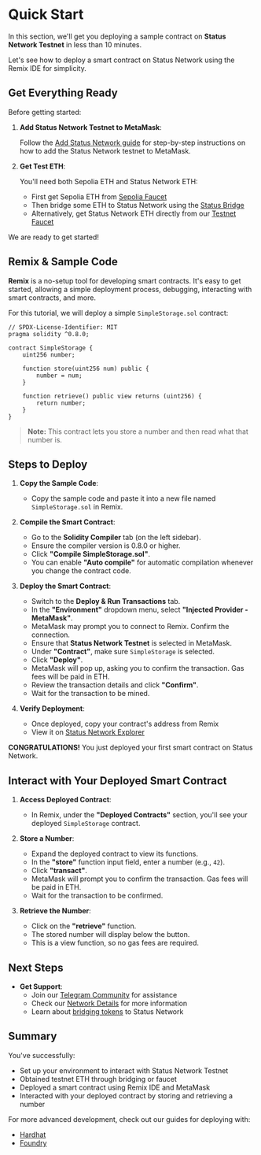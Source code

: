 # Quick Start

In this section, we'll get you deploying a sample contract on **Status Network Testnet** in less than 10 minutes.

Let's see how to deploy a smart contract on Status Network using the Remix IDE for simplicity.

## Get Everything Ready

Before getting started:

1. **Add Status Network Testnet to MetaMask**:

   Follow the [Add Status Network guide](/general-info/add-status-network) for step-by-step instructions on how to add the Status Network testnet to MetaMask.

2. **Get Test ETH**:

   You'll need both Sepolia ETH and Status Network ETH:
   - First get Sepolia ETH from [Sepolia Faucet](https://faucet.status.network)
   - Then bridge some ETH to Status Network using the [Status Bridge](https://bridge.status.network)
   - Alternatively, get Status Network ETH directly from our [Testnet Faucet](https://sepoliascan.status.network/address/0x06338B70F1eAbc60d7A82C083e605C07F78bb878)

We are ready to get started!

## Remix & Sample Code

**Remix** is a no-setup tool for developing smart contracts. It's easy to get started, allowing a simple deployment process, debugging, interacting with smart contracts, and more.

For this tutorial, we will deploy a simple `SimpleStorage.sol` contract:

```solidity
// SPDX-License-Identifier: MIT
pragma solidity ^0.8.0;

contract SimpleStorage {
    uint256 number;
    
    function store(uint256 num) public {
        number = num;
    }

    function retrieve() public view returns (uint256) {
        return number;
    }
}
```

> **Note:** This contract lets you store a number and then read what that number is.

## Steps to Deploy

1. **Copy the Sample Code**:

   - Copy the sample code and paste it into a new file named `SimpleStorage.sol` in Remix.

2. **Compile the Smart Contract**:

   - Go to the **Solidity Compiler** tab (on the left sidebar).
   - Ensure the compiler version is 0.8.0 or higher.
   - Click **"Compile SimpleStorage.sol"**.
   - You can enable **"Auto compile"** for automatic compilation whenever you change the contract code.

3. **Deploy the Smart Contract**:

   - Switch to the **Deploy & Run Transactions** tab.
   - In the **"Environment"** dropdown menu, select **"Injected Provider - MetaMask"**.
   - MetaMask may prompt you to connect to Remix. Confirm the connection.
   - Ensure that **Status Network Testnet** is selected in MetaMask.
   - Under **"Contract"**, make sure `SimpleStorage` is selected.
   - Click **"Deploy"**.
   - MetaMask will pop up, asking you to confirm the transaction. Gas fees will be paid in ETH.
   - Review the transaction details and click **"Confirm"**.
   - Wait for the transaction to be mined.

4. **Verify Deployment**:
   
   - Once deployed, copy your contract's address from Remix
   - View it on [Status Network Explorer](https://sepoliascan.status.network)

**CONGRATULATIONS!** You just deployed your first smart contract on Status Network.

## Interact with Your Deployed Smart Contract

1. **Access Deployed Contract**:

   - In Remix, under the **"Deployed Contracts"** section, you'll see your deployed `SimpleStorage` contract.

2. **Store a Number**:

   - Expand the deployed contract to view its functions.
   - In the **"store"** function input field, enter a number (e.g., `42`).
   - Click **"transact"**.
   - MetaMask will prompt you to confirm the transaction. Gas fees will be paid in ETH.
   - Wait for the transaction to be confirmed.

3. **Retrieve the Number**:

   - Click on the **"retrieve"** function.
   - The stored number will display below the button.
   - This is a view function, so no gas fees are required.

## Next Steps

- **Get Support**:
  - Join our [Telegram Community](https://t.me) for assistance
  - Check our [Network Details](/general-info/network-details) for more information
  - Learn about [bridging tokens](/general-info/bridge/bridging-testnet) to Status Network

## Summary

You've successfully:
- Set up your environment to interact with Status Network Testnet
- Obtained testnet ETH through bridging or faucet
- Deployed a smart contract using Remix IDE and MetaMask
- Interacted with your deployed contract by storing and retrieving a number

For more advanced development, check out our guides for deploying with:
- [Hardhat](/tutorials/deploying-contracts/using-hardhat)
- [Foundry](/tutorials/deploying-contracts/using-foundry)